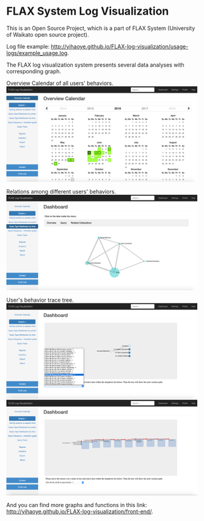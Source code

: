 # FLAX System Log Visualization

This is an Open Source Project, 
which is a part of FLAX System (University of Waikato open source project).

Log file example: http://yihaoye.github.io/FLAX-log-visualization/usage-logs/example_usage.log.


The FLAX log visualization system presents several data analyses with corresponding graph.

Overview Calendar of all users' behaviors.
<img src="./images/1.png" height="250" width="500">

Relations among different users' behaviors.
<img src="./images/2.png" height="250" width="500">

User's behavior trace tree.
<img src="./images/3.png" height="250" width="500">
<img src="./images/4.png" height="250" width="500">

And you can find more graphs and functions in this link: http://yihaoye.github.io/FLAX-log-visualization/front-end/.

